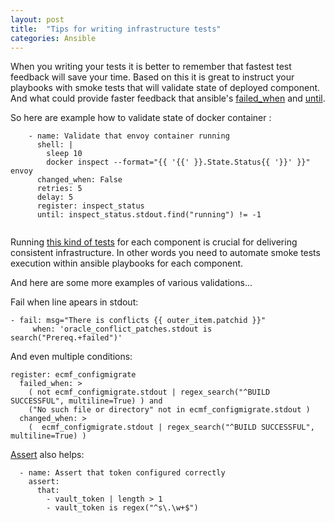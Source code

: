 ```yaml
---
layout: post
title:  "Tips for writing infrastructure tests"
categories: Ansible
---
```


When you writing your tests it is better to remember that fastest test feedback will save your time. Based on this it is great to instruct your playbooks with smoke tests that will validate state of deployed component. And what could provide faster feedback that ansible's [failed_when](https://docs.ansible.com/ansible/latest/user_guide/playbooks_error_handling.html#defining-failure) and [until](https://docs.ansible.com/ansible/latest/user_guide/playbooks_loops.html#retrying-a-task-until-a-condition-is-met).

So here are example how to validate state of docker container  :

```
    - name: Validate that envoy container running
      shell: |
        sleep 10
        docker inspect --format="{{ '{{' }}.State.Status{{ '}}' }}" envoy
      changed_when: False
      retries: 5
      delay: 5
      register: inspect_status
      until: inspect_status.stdout.find("running") != -1


```
Running [this kind of tests](https://docs.ansible.com/ansible/latest/reference_appendices/test_strategies.html#modules-that-are-useful-for-testing) for each component is crucial for delivering consistent infrastructure.
In other words you need to automate smoke tests execution within ansible playbooks for each component.

And here are some more examples of various validations...

Fail when line apears in stdout:
```
- fail: msg="There is conflicts {{ outer_item.patchid }}"
     when: 'oracle_conflict_patches.stdout is search("Prereq.+failed")'

```

And even multiple conditions:

```
register: ecmf_configmigrate
  failed_when: >
    ( not ecmf_configmigrate.stdout | regex_search("^BUILD SUCCESSFUL", multiline=True) ) and
    ("No such file or directory" not in ecmf_configmigrate.stdout )
  changed_when: >
    (  ecmf_configmigrate.stdout | regex_search("^BUILD SUCCESSFUL", multiline=True) )

```

[Assert](https://docs.ansible.com/ansible/latest/collections/ansible/builtin/assert_module.html) also helps:
```
  - name: Assert that token configured correctly
    assert:
      that:
        - vault_token | length > 1
        - vault_token is regex("^s\.\w+$")

```
